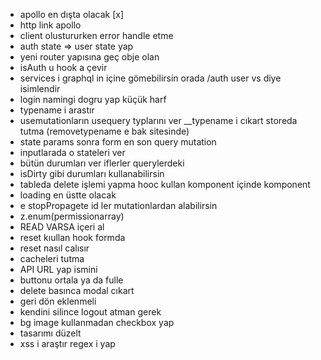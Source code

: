 - apollo en dışta olacak [x]
- http link apollo
- client olustururken error handle etme
- auth state => user state yap
- yeni router yapısına geç obje olan
- isAuth u hook a çevir
- services i graphql in içine gömebilirsin orada /auth user vs diye isimlendir
- login namingi dogru yap küçük harf
- typename i arastır
- usemutationların usequery typlarını ver \_\_typename i cıkart storeda tutma (removetypename e bak sitesinde)
- state params sonra form en son query mutation
- inputlarada o stateleri ver
- bütün durumları ver iflerler querylerdeki
- isDirty gibi durumları kullanabilirsin
- tableda delete işlemi yapma hooc kullan komponent içinde komponent
- loading en üstte olacak
- e stopPropagete id ler mutationlardan alabilirsin
- z.enum(permissionarray)
- READ VARSA içeri al
- reset kıullan hook formda
- reset nasıl calısır
- cacheleri tutma
- API URL yap ismini
- buttonu ortala ya da fulle
- delete basınca modal cıkart
- geri dön eklenmeli
- kendini silince logout atman gerek
- bg image kullanmadan checkbox yap
- tasarımı düzelt
- xss i araştır regex i yap
